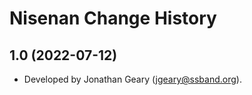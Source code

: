 Nisenan Change History
====================

1.0 (2022-07-12)
----------------
* Developed by Jonathan Geary (jgeary@ssband.org).
